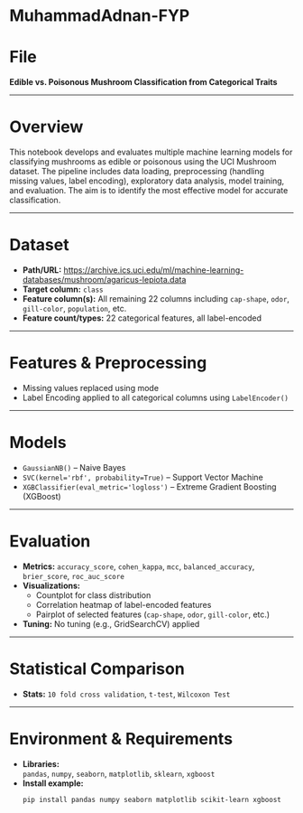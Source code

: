 # MuhammadAdnan-FYP

# File
**Edible vs. Poisonous Mushroom Classification from Categorical Traits** 


---

# Overview
This notebook develops and evaluates multiple machine learning models for classifying mushrooms as edible or poisonous using the UCI Mushroom dataset. The pipeline includes data loading, preprocessing (handling missing values, label encoding), exploratory data analysis, model training, and evaluation. The aim is to identify the most effective model for accurate classification.

---

# Dataset
- **Path/URL:** https://archive.ics.uci.edu/ml/machine-learning-databases/mushroom/agaricus-lepiota.data  
- **Target column:** `class`  
- **Feature column(s):** All remaining 22 columns including `cap-shape`, `odor`, `gill-color`, `population`, etc.  
- **Feature count/types:** 22 categorical features, all label-encoded

---

# Features & Preprocessing
- Missing values replaced using mode
- Label Encoding applied to all categorical columns using `LabelEncoder()`

---

# Models
- `GaussianNB()` – Naive Bayes
- `SVC(kernel='rbf', probability=True)` – Support Vector Machine
- `XGBClassifier(eval_metric='logloss')` – Extreme Gradient Boosting (XGBoost)

---

# Evaluation
- **Metrics:** `accuracy_score`, `cohen_kappa`, `mcc`, `balanced_accuracy`, `brier_score`, `roc_auc_score`
- **Visualizations:** 
  - Countplot for class distribution  
  - Correlation heatmap of label-encoded features  
  - Pairplot of selected features (`cap-shape`, `odor`, `gill-color`, etc.)
- **Tuning:** No tuning (e.g., GridSearchCV) applied

---

# Statistical Comparison
- **Stats:** `10 fold cross validation`, `t-test`, `Wilcoxon Test`

---

# Environment & Requirements
- **Libraries:**  
  `pandas`, `numpy`, `seaborn`, `matplotlib`, `sklearn`, `xgboost`
- **Install example:**
  ```bash
  pip install pandas numpy seaborn matplotlib scikit-learn xgboost
  ```

